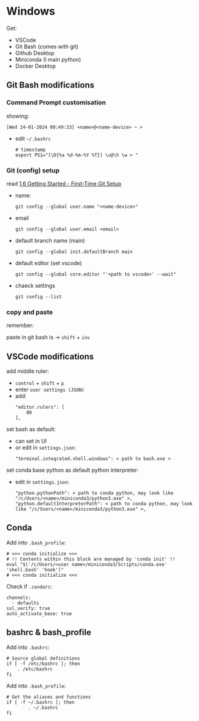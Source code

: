 # Windows
Get: 
- VSCode
- Git Bash (comes with git)
- Github Desktop
- Miniconda (I main python)
- Docker Desktop

## Git Bash modifications
### Command Prompt customisation 
showing:
```
[Wed 24-01-2024 00:49:33] <name>@<name-device> ~ > 
```

- edit `~/.bashrc`
    ```
    # timestamp
    export PS1="[\D{%a %d-%m-%Y %T}] \u@\h \w > "
    ```

### Git (config) setup
read [1.6 Getting Started - First-Time Git Setup](https://git-scm.com/book/en/v2/Getting-Started-First-Time-Git-Setup)

- name: 
    ```
    git config --global user.name "<name-device>"
    ```

- email
    ```
    git config --global user.email <email>
    ```

- default branch name (main)
    ```
    git config --global init.defaultBranch main
    ```

- default editor (set vscode)
    ```
    git config --global core.editor "'<path to vscode>' --wait"
    ```

- chaeck settings
    ```
    git config --list
    ```

### copy and paste 
remember:

paste in git bash is -> `shift` + `inv`

## VSCode modifications
add middle ruler: 
- `control` + `shift` + `p`
- enter `user settings (JSON)`
- add: 
    ```
    "editor.rulers": [
        80
    ],
    ```

set bash as default: 
- can set in UI
- or edit in `settings.json`:
    ```
    "terminal.integrated.shell.windows": < path to bash.exe >
    ```

set conda base python as default python interpreter:
- edit in `settings.json`:
    ```
    "python.pythonPath": < path to conda python, may look like "/c/Users/<name>/miniconda3/python3.exe" >,
    "python.defaultInterpreterPath": < path to conda python, may look like "/c/Users/<name>/miniconda3/python3.exe" >,
    ```


## Conda
Add into `.bash_profile`: 
```
# >>> conda initialize >>>
# !! Contents within this block are managed by 'conda init' !!
eval "$('/c/Users/<user name>/miniconda3/Scripts/conda.exe' 'shell.bash' 'hook')"
# <<< conda initialize <<<
```
Check if `.condarc`:
```
channels:
  - defaults
ssl_verify: true
auto_activate_base: true

```

## bashrc & bash_profile
Add into `.bashrc`: 
```
# Source global definitions
if [ -f /etc/bashrc ]; then
    . /etc/bashrc
fi
```
Add into `.bash_profile`: 
```
# Get the aliases and functions
if [ -f ~/.bashrc ]; then
        . ~/.bashrc
fi
```